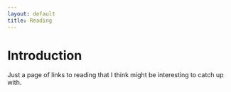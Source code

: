 ```yaml
---
layout: default
title: Reading
---
```

# Introduction


<p class="lead">
Just a page of links to reading that I think might be interesting to catch up with.
</p>

